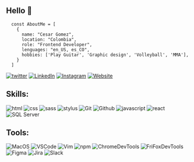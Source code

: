 ## Hello 👋

```JS
  const AboutMe = [
    {
      name: "Cesar Gomez",
      location: "Colombia",
      role: "Frontend Developer",
      lenguages: "en_US, es_CO",
      hobbies: ['Play Guitar', 'Graphic design', 'Volleyball', 'MMA'],
    }
  ]
```
  
[![twitter](https://img.shields.io/badge/-Twitter-white?logo=Twitter&logoColor=blue&style=for-the-badge)](https://twitter.com/cgope?lang=en)
[![LinkedIn](https://img.shields.io/badge/-LinkedIn-white?logo=LinkedIn&logoColor=blue&style=for-the-badge)](https://linkedin.com/in/cgope)
[![Instagram](https://img.shields.io/badge/-Instagram-white?logo=Instagram&logoColor=red&style=for-the-badge)](https://instagram.com/cgope)
[![Website](https://img.shields.io/badge/-Website-white?logo=HomeAdvisor&logoColor=black&style=for-the-badge)](https://csargomez.com)


## Skills:

![html](https://img.shields.io/badge/-HTML5-white?logo=HTML5&logoColor=E34F26&style=for-the-badge)
![css](https://img.shields.io/badge/-CSS3-white?logo=CSS3&logoColor=1572B6&style=for-the-badge)
![sass](https://img.shields.io/badge/-Sass-white?logo=Sass&logoColor=CC6699&style=for-the-badge)
![stylus](https://img.shields.io/badge/-Stylus-white?logo=Stylus&logoColor=333333&style=for-the-badge)
![Git](https://img.shields.io/badge/-Git-white?logo=Git&logoColor=F05032&style=for-the-badge)
![Github](https://img.shields.io/badge/-GitHub-white?logo=GitHub&logoColor=181717&style=for-the-badge)
![javascript](https://img.shields.io/badge/-JavaScript-white?logo=JavaScript&logoColor=F7DF1E&style=for-the-badge)
![react](https://img.shields.io/badge/-React-white?logo=react&logoColor=61DAFB&style=for-the-badge)
![SQL Server](https://img.shields.io/badge/-SQL_Server-white?logo=MicrosoftSQLServer&logoColor=red&style=for-the-badge)

## Tools:
![MacOS](https://img.shields.io/badge/MacOS-white?logo=Apple&logoColor=000000&style=flat-square)
![VSCode](https://img.shields.io/badge/Visual_Studio_Code-white?logo=VisualStudioCode&logoColor=007ACC&style=flat-square)
![Vim](https://img.shields.io/badge/Vim-white?logo=Vim&logoColor=019733&style=flat-square)
![npm](https://img.shields.io/badge/npm-white?logo=npm&logoColor=CB3837&style=flat-square)
![ChromeDevTools](https://img.shields.io/badge/Chrome_dev_tools-white?logo=GoogleChrome&logoColor=4285F4&style=flat-square)
![FriFoxDevTools](https://img.shields.io/badge/Firefox_dev_tools-white?logo=Firefox&logoColor=FF7139&style=flat-square)
![Figma](https://img.shields.io/badge/Figma-white?logo=Figma&logoColor=F24E1E&style=flat-square)
![Jira](https://img.shields.io/badge/Jira-white?logo=Jira&logoColor=0052CC&style=flat-square)
![Slack](https://img.shields.io/badge/Slack-white?logo=Slack&logoColor=4A154B&style=flat-square)

